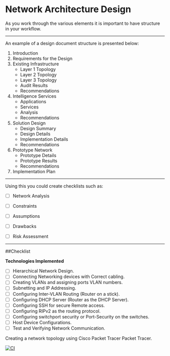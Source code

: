 # Network Architecture Design
As you work through the various elements it is important to have structure in your workflow.





---
An example of a design document structure is presented below:
1. Introduction
2. Requirements for the Design
3. Existing Infrastructure
    * Layer 1 Topology
    * Layer 2 Topology
    * Layer 3 Topology
    * Audit Results
    * Recommendations
4. Intelligence Services
    * Applications
    * Services
    * Analysis
    * Recommendations
5. Solution Design
    * Design Summary
    * Design Details
    * Implementation Details
    * Recommendations
6. Prototype Network
    * Prototype Details
    * Prototype Results
    * Recommendations
7. Implementation Plan

---

Using this you could create checklists such as:

- [ ] Network Analysis
- [ ] Constraints
- [ ] Assumptions
- [ ] Drawbacks
- [ ] Risk Assessment


---

##Checklist

__Technologies Implemented__
- [ ] Hierarchical Network Design.
- [ ] Connecting Networking devices with Correct cabling.
- [ ] Creating VLANs and assigning ports VLAN numbers.
- [ ] Subnetting and IP Addressing.
- [ ] Configuring Inter-VLAN  Routing (Router on a stick).
- [ ] Configuring DHCP  Server (Router as the DHCP Server).
- [ ] Configuring SSH for secure Remote access.
- [ ] Configuring RIPv2 as the  routing protocol.
- [ ] Configuring switchport security or Port-Security on the switches.
- [ ] Host Device Configurations.
- [ ] Test and Verifying Network Communication.

Creating a network topology using  Cisco Packet Tracer Packet Tracer.



[![CI](https://github.com/DigitalSupportServices/Starter/actions/workflows/blank.yml/badge.svg?branch=main)](https://github.com/DigitalSupportServices/Starter/actions/workflows/blank.yml)

